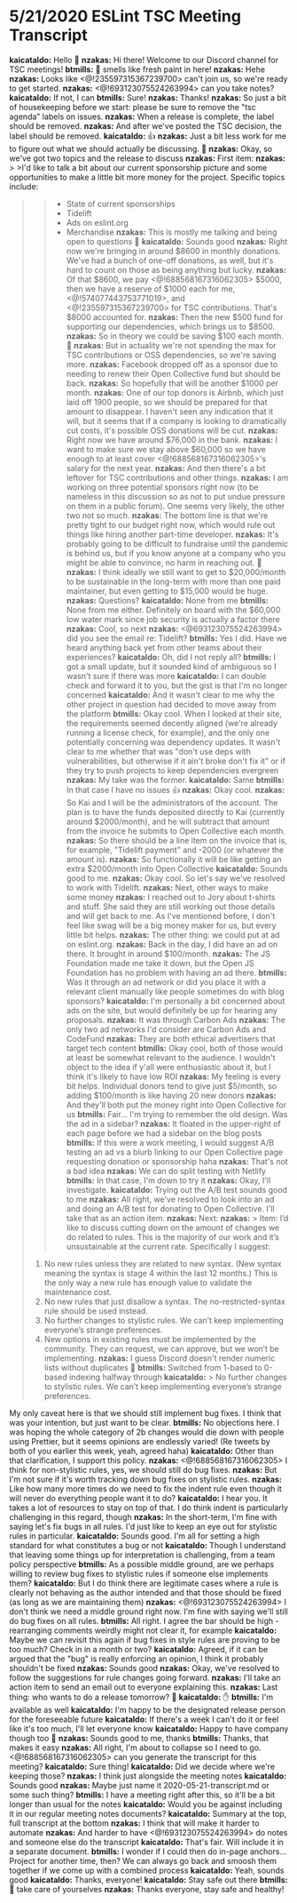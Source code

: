 # 5/21/2020 ESLint TSC Meeting Transcript

**kaicataldo:** Hello 👋
**nzakas:** Hi there! Welcome to our Discord channel for TSC meetings!
**btmills:** 👋 smells like fresh paint in here!
**nzakas:** Hehe
**nzakas:** Looks like <@!235597315367239700> can't join us, so we're ready to get started.
**nzakas:** <@!693123075524263994> can you take notes?
**kaicataldo:** If not, I can
**btmills:** Sure!
**nzakas:** Thanks!
**nzakas:** So just a bit of housekeeping before we start: please be sure to remove the "tsc agenda" labels on issues.
**nzakas:** When a release is complete, the label should be removed.
**nzakas:** And after we've posted the TSC decision, the label should be removed.
**kaicataldo:** 👍
**nzakas:** Just a bit less work for me to figure out what we should actually be discussing. 🙂
**nzakas:** Okay, so we've got two topics and the release to discuss
**nzakas:** First item:
**nzakas:** > >I'd like to talk a bit about our current sponsorship picture and some opportunities to make a little bit more money for the project. Specific topics include:
> >
> > * State of current sponsorships
> > * Tidelift
> > * Ads on eslint.org
> > * Merchandise
**nzakas:** This is mostly me talking and being open to questions 🙂
**kaicataldo:** Sounds good
**nzakas:** Right now we're bringing in around $8600 in monthly donations. We've had a bunch of one-off donations, as well, but it's hard to count on those as being anything but lucky.
**nzakas:** Of that $8600, we pay <@!688568167316062305> $5000, then we have a reserve of $1000 each for me, <@!574077443753771019>, and <@!235597315367239700> for TSC contributions. That's $8000 accounted for.
**nzakas:** Then the new $500 fund for supporting our dependencies, which brings us to $8500.
**nzakas:** So in theory we could be saving $100 each month. 🙂
**nzakas:** But in actuality we're not spending the max for TSC contributions or OSS dependencies, so we're saving more.
**nzakas:** Facebook dropped off as a sponsor due to needing to renew their Open Collective fund but should be back.
**nzakas:** So hopefully that will be another $1000 per month.
**nzakas:** One of our top donors is Airbnb, which just laid off 1900 people, so we should be prepared for that amount to disappear. I haven't seen any indication that it will, but it seems that if a company is looking to dramatically cut costs, it's possible OSS donations will be cut.
**nzakas:** Right now we have around $76,000 in the bank.
**nzakas:** I want to make sure we stay above $60,000 so we have enough to at least cover <@!688568167316062305>'s salary for the next year.
**nzakas:** And then there's a bit leftover for TSC contributions and other things.
**nzakas:** I am working on three potential sponsors right now (to be nameless in this discussion so as not to put undue pressure on them in a public forum). One seems very likely, the other two not so much.
**nzakas:** The bottom line is that we're pretty tight to our budget right now, which would rule out things like hiring another part-time developer.
**nzakas:** It's probably going to be difficult to fundraise until the pandemic is behind us, but if you know anyone at a company who you might be able to convince, no harm in reaching out. 🙂
**nzakas:** I think ideally we still want to get to $20,000/month to be sustainable in the long-term with more than one paid maintainer, but even getting to $15,000 would be huge.
**nzakas:** Questions?
**kaicataldo:** None from me
**btmills:** None from me either. Definitely on board with the $60,000 low water mark since job security is actually a factor there
**nzakas:** Cool, so next
**nzakas:** <@693123075524263994> did you see the email re: Tidelift?
**btmills:** Yes I did. Have we heard anything back yet from other teams about their experiences?
**kaicataldo:** Oh, did I not reply all?
**btmills:** I got a small update, but it sounded kind of ambiguous so I wasn't sure if there was more
**kaicataldo:** I can double check and forward it to you, but the gist is that I'm no longer concerned
**kaicataldo:** And it wasn't clear to me why the other project in question had decided to move away from the platform
**btmills:** Okay cool. When I looked at their site, the requirements seemed decently aligned (we're already running a license check, for example), and the only one potentially concerning was dependency updates. It wasn't clear to me whether that was "don't use deps with vulnerabilities, but otherwise if it ain't broke don't fix it" or if they try to push projects to keep dependencies evergreen
**nzakas:** My take was the former.
**kaicataldo:** Same
**btmills:** In that case I have no issues 👍
**nzakas:** Okay cool.
**nzakas:** So Kai and I will be the administrators of the account. The plan is to have the funds deposited directly to Kai (currently around $2000/month), and he will subtract that amount from the invoice he submits to Open Collective each month.
**nzakas:** So there should be a line item on the invoice that is, for example, "Tidelift payment" and -2000 (or whatever the amount is).
**nzakas:** So functionally it will be like getting an extra $2000/month into Open Collective
**kaicataldo:** Sounds good to me.
**nzakas:** Okay cool. So let's say we've resolved to work with Tidelift.
**nzakas:** Next, other ways to make some money
**nzakas:** I reached out to Jory about t-shirts and stuff. She said they are still working out those details and will get back to me. As I've mentioned before, I don't feel like swag will be a big money maker for us, but every little bit helps.
**nzakas:** The other thing: we could put at ad on eslint.org.
**nzakas:** Back in the day, I did have an ad on there. It brought in around $100/month.
**nzakas:** The JS Foundation made me take it down, but the Open JS Foundation has no problem with having an ad there.
**btmills:** Was it through an ad network or did you place it with a relevant client manually like people sometimes do with blog sponsors?
**kaicataldo:** I'm personally a bit concerned about ads on the site, but would definitely be up for hearing any proposals.
**nzakas:** It was through Carbon Ads
**nzakas:** The only two ad networks I'd consider are Carbon Ads and CodeFund
**nzakas:** They are both ethical advertisers that target tech content
**btmills:** Okay cool, both of those would at least be somewhat relevant to the audience. I wouldn't object to the idea if y'all were enthusiastic about it, but I think it's likely to have low ROI
**nzakas:** My feeling is every bit helps. Individual donors tend to give just $5/month, so adding $100/month is like having 20 new donors
**nzakas:** And they'll both put the money right into Open Collective for us
**btmills:** Fair... I'm trying to remember the old design. Was the ad in a sidebar?
**nzakas:** It floated in the upper-right of each page before we had a sidebar on the blog posts
**btmills:** If this were a work meeting, I would suggest A/B testing an ad vs a blurb linking to our Open Collective page requesting donation or sponsorship haha
**nzakas:** That's not a bad idea
**nzakas:** We can do split testing with Netlify
**btmills:** In that case, I'm down to try it
**nzakas:** Okay, I'll investigate.
**kaicataldo:** Trying out the A/B test sounds good to me
**nzakas:** All right, we've resolved to look into an ad and doing an A/B test for donating to Open Collective. I'll take that as an action item.
**nzakas:** Next:
**nzakas:** > Item: I’d like to discuss cutting down on the amount of changes we do related to rules. This is the majority of our work and it’s unsustainable at the current rate. Specifically I suggest:
> 
> 1. No new rules unless they are related to new syntax. (New syntax meaning the syntax is stage 4 within the last 12 months.) This is the only way a new rule has enough value to validate the maintenance cost. 
> 2. No new rules that just disallow a syntax. The no-restricted-syntax rule should be used instead. 
> 2. No further changes to stylistic rules. We can’t keep implementing everyone’s strange preferences.
> 3. New options in existing rules must be implemented by the community. They can request, we can approve, but we won’t be implementing.
**nzakas:** I guess Discord doesn't render numeric lists without duplicates 🙂
**btmills:** Switched from 1-based to 0-based indexing halfway through
**kaicataldo:** > No further changes to stylistic rules. We can’t keep implementing everyone’s strange preferences.

My only caveat here is that we should still implement bug fixes. I think that was your intention, but just want to be clear.
**btmills:** No objections here. I was hoping the whole category of 2b changes would die down with people using Prettier, but it seems opinions are endlessly varied! (Re tweets by both of you earlier this week, yeah, agreed haha)
**kaicataldo:** Other than that clarification, I support this policy.
**nzakas:** <@!688568167316062305> I think for non-stylistic rules, yes, we should still do bug fixes.
**nzakas:** But I'm not sure if it's worth tracking down bug fixes on stylistic rules.
**nzakas:** Like how many more times do we need to fix the indent rule even though it will never do everything people want it to do?
**kaicataldo:** I hear you. It takes a lot of resources to stay on top of that. I do think indent is particularly challenging in this regard, though
**nzakas:** In the short-term, I'm fine with saying let's fix bugs in all rules. I'd just like to keep an eye out for stylistic rules in particular.
**kaicataldo:** Sounds good. I'm all for setting a high standard for what constitutes a bug or not
**kaicataldo:** Though I understand that leaving some things up for interpretation is challenging, from a team policy perspective
**btmills:** As a possible middle ground, are we perhaps willing to review bug fixes to stylistic rules if someone else implements them?
**kaicataldo:** But I do think there are legitimate cases where a rule is clearly not behaving as the author intended and that those should be fixed (as long as we are maintaining them)
**nzakas:** <@!693123075524263994> I don't think we need a middle ground right now. I'm fine with saying we'll still do bug fixes on all rules.
**btmills:** All right. I agree the bar should be high - rearranging comments weirdly might not clear it, for example
**kaicataldo:** Maybe we can revisit this again if bug fixes in style rules are proving to be too much? Check in in a month or two?
**kaicataldo:** Agreed, if it can be argued that the "bug" is really enforcing an opinion, I think it probably shouldn't be fixed
**nzakas:** Sounds good
**nzakas:** Okay, we've resolved to follow the suggestions for rule changes going forward.
**nzakas:** I'll take an action item to send an email out to everyone explaining this.
**nzakas:** Last thing: who wants to do a release tomorrow? 🙂
**kaicataldo:** ✋
**btmills:** I'm available as well
**kaicataldo:** I'm happy to be the designated release person for the foreseeable future
**kaicataldo:** If there's a week I can't do it or feel like it's too much, I'll let everyone know
**kaicataldo:** Happy to have company though too 🙂
**nzakas:** Sounds good to me, thanks
**btmills:** Thanks, that makes it easy
**nzakas:** All right, I'm about to collapse so I need to go. <@!688568167316062305> can you generate the transcript for this meeting?
**kaicataldo:** Sure thing!
**kaicataldo:** Did we decide where we're keeping those?
**nzakas:** I think just alongside the meeting notes
**kaicataldo:** Sounds good
**nzakas:** Maybe just name it 2020-05-21-transcript.md or some such thing?
**btmills:** I have a meeting right after this, so it'll be a bit longer than usual for the notes
**kaicataldo:** Would you be against including it in our regular meeting notes documents?
**kaicataldo:** Summary at the top, full transcript at the bottom
**nzakas:** I think that will make it harder to automate
**nzakas:** And harder to have <@!693123075524263994> do notes and someone else do the transcript
**kaicataldo:** That's fair. Will include it in a separate document.
**btmills:** I wonder if I could then do in-page anchors... Project for another time, then? We can always go back and smoosh them together if we come up with a combined process
**kaicataldo:** Yeah, sounds good
**kaicataldo:** Thanks, everyone!
**kaicataldo:** Stay safe out there
**btmills:** 👋 take care of yourselves
**nzakas:** Thanks everyone, stay safe and healthy!
